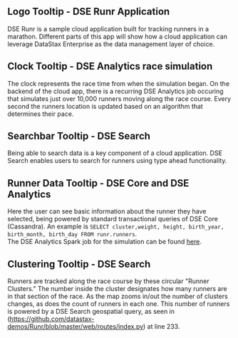 ## Logo Tooltip - DSE Runr Application
DSE Runr is a sample cloud application built for tracking runners in a marathon. Different parts of this app will show how a cloud application can leverage DataStax Enterprise as the data management layer of choice.

## Clock Tooltip - DSE Analytics race simulation
The clock represents the race time from when the simulation began. On the backend of the cloud app, there is a recurring DSE Analytics job occuring that simulates just over 10,000 runners moving along the race course. Every second the runners location is updated based on an algorithm that determines their pace.

## Searchbar Tooltip - DSE Search 
Being able to search data is a key component of a cloud application. DSE Search enables users to search for runners using type ahead functionality. 

## Runner Data Tooltip - DSE Core and DSE Analytics
Here the user can see basic information about the runner they have selected, being powered by standard transactional queries of DSE Core (Cassandra). An example is `SELECT cluster,weight, height, birth_year, birth_month, birth_day FROM runr.runners`.  
The DSE Analytics Spark job for the simulation can be found [here](https://github.com/datastax-demos/Runr/blob/master/calculate-position/src/main/java/calculate_position.scala). 

## Clustering Tooltip - DSE Search
Runners are tracked along the race course by these circular "Runner Clusters." The number inside the cluster designates how many runners are in that section of the race. As the map zooms in/out the number of clusters changes, as does the count of runners in each one. This number of runners is powered by a DSE Search geospatial query, as seen in (https://github.com/datastax-demos/Runr/blob/master/web/routes/index.py) at line 233.
